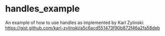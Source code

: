 # handles_example
An example of how to use handles as implemented by Karl Zylinski: https://gist.github.com/karl-zylinski/a5c6acd551473f90b872f46a2fa58deb
